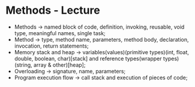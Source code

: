 # Methods - Lecture 

* Methods -> named block of code, definition, invoking, reusable, void type, meaningful names, single task;
* Method -> type, method name, parameters, method body, declaration, invocation, return statements;
* Memory stack and heap -> variables(values)(primitive types)(int, float, double, boolean, char)[stack] and reference types(wrapper types)(string, array & other)[heap];
* Overloading -> signature, name, parameters;
* Program execution flow -> call stack and execution of pieces of code;
  
